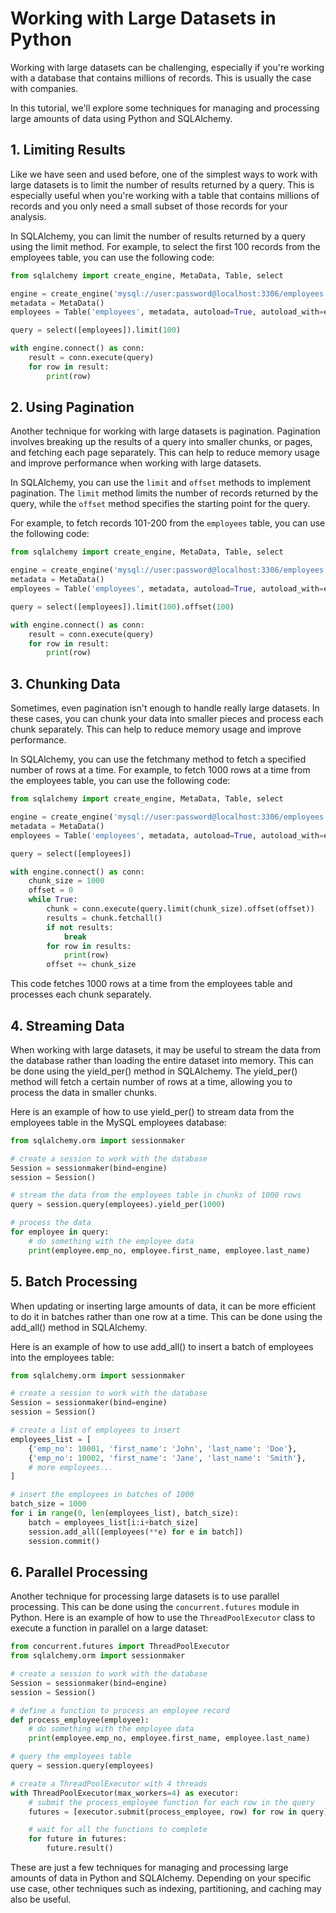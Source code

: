 # Working with Large Datasets in Python

Working with large datasets can be challenging, especially if you're working with a database that contains millions of records. This is usually the case with companies. 

In this tutorial, we'll explore some techniques for managing and processing large amounts of data using Python and SQLAlchemy. 

## 1. Limiting Results

Like we have seen and used before, one of the simplest ways to work with large datasets is to limit the number of results returned by a query. This is especially useful when you're working with a table that contains millions of records and you only need a small subset of those records for your analysis.

In SQLAlchemy, you can limit the number of results returned by a query using the limit method. For example, to select the first 100 records from the employees table, you can use the following code:

```py
from sqlalchemy import create_engine, MetaData, Table, select

engine = create_engine('mysql://user:password@localhost:3306/employees')
metadata = MetaData()
employees = Table('employees', metadata, autoload=True, autoload_with=engine)

query = select([employees]).limit(100)

with engine.connect() as conn:
    result = conn.execute(query)
    for row in result:
        print(row)
```

## 2. Using Pagination

Another technique for working with large datasets is pagination. Pagination involves breaking up the results of a query into smaller chunks, or pages, and fetching each page separately. This can help to reduce memory usage and improve performance when working with large datasets.

In SQLAlchemy, you can use the `limit` and `offset` methods to implement pagination. The `limit` method limits the number of records returned by the query, while the `offset` method specifies the starting point for the query.

For example, to fetch records 101-200 from the `employees` table, you can use the following code:
```py
from sqlalchemy import create_engine, MetaData, Table, select

engine = create_engine('mysql://user:password@localhost:3306/employees')
metadata = MetaData()
employees = Table('employees', metadata, autoload=True, autoload_with=engine)

query = select([employees]).limit(100).offset(100)

with engine.connect() as conn:
    result = conn.execute(query)
    for row in result:
        print(row)
```

## 3. Chunking Data

Sometimes, even pagination isn't enough to handle really large datasets. In these cases, you can chunk your data into smaller pieces and process each chunk separately. This can help to reduce memory usage and improve performance.

In SQLAlchemy, you can use the fetchmany method to fetch a specified number of rows at a time. For example, to fetch 1000 rows at a time from the employees table, you can use the following code:

```py
from sqlalchemy import create_engine, MetaData, Table, select

engine = create_engine('mysql://user:password@localhost:3306/employees')
metadata = MetaData()
employees = Table('employees', metadata, autoload=True, autoload_with=engine)

query = select([employees])

with engine.connect() as conn:
    chunk_size = 1000
    offset = 0
    while True:
        chunk = conn.execute(query.limit(chunk_size).offset(offset))
        results = chunk.fetchall()
        if not results:
            break
        for row in results:
            print(row)
        offset += chunk_size
```
This code fetches 1000 rows at a time from the employees table and processes each chunk separately.

## 4. Streaming Data

When working with large datasets, it may be useful to stream the data from the database rather than loading the entire dataset into memory. This can be done using the yield_per() method in SQLAlchemy. The yield_per() method will fetch a certain number of rows at a time, allowing you to process the data in smaller chunks.

Here is an example of how to use yield_per() to stream data from the employees table in the MySQL employees database:

```py
from sqlalchemy.orm import sessionmaker

# create a session to work with the database
Session = sessionmaker(bind=engine)
session = Session()

# stream the data from the employees table in chunks of 1000 rows
query = session.query(employees).yield_per(1000)

# process the data
for employee in query:
    # do something with the employee data
    print(employee.emp_no, employee.first_name, employee.last_name)
```

## 5. Batch Processing
When updating or inserting large amounts of data, it can be more efficient to do it in batches rather than one row at a time. This can be done using the add_all() method in SQLAlchemy.

Here is an example of how to use add_all() to insert a batch of employees into the employees table:
```py
from sqlalchemy.orm import sessionmaker

# create a session to work with the database
Session = sessionmaker(bind=engine)
session = Session()

# create a list of employees to insert
employees_list = [
    {'emp_no': 10001, 'first_name': 'John', 'last_name': 'Doe'},
    {'emp_no': 10002, 'first_name': 'Jane', 'last_name': 'Smith'},
    # more employees...
]

# insert the employees in batches of 1000
batch_size = 1000
for i in range(0, len(employees_list), batch_size):
    batch = employees_list[i:i+batch_size]
    session.add_all([employees(**e) for e in batch])
    session.commit()
```

## 6. Parallel Processing
Another technique for processing large datasets is to use parallel processing. This can be done using the `concurrent.futures` module in Python. Here is an example of how to use the `ThreadPoolExecutor` class to execute a function in parallel on a large dataset:

```py
from concurrent.futures import ThreadPoolExecutor
from sqlalchemy.orm import sessionmaker

# create a session to work with the database
Session = sessionmaker(bind=engine)
session = Session()

# define a function to process an employee record
def process_employee(employee):
    # do something with the employee data
    print(employee.emp_no, employee.first_name, employee.last_name)

# query the employees table
query = session.query(employees)

# create a ThreadPoolExecutor with 4 threads
with ThreadPoolExecutor(max_workers=4) as executor:
    # submit the process_employee function for each row in the query
    futures = [executor.submit(process_employee, row) for row in query]

    # wait for all the functions to complete
    for future in futures:
        future.result()
```

These are just a few techniques for managing and processing large amounts of data in Python and SQLAlchemy. Depending on your specific use case, other techniques such as indexing, partitioning, and caching may also be useful.